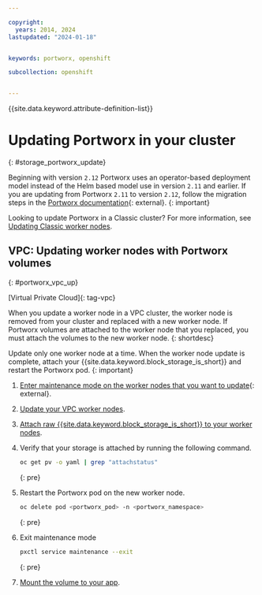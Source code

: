 ```yaml
---

copyright: 
  years: 2014, 2024
lastupdated: "2024-01-18"


keywords: portworx, openshift

subcollection: openshift


---
```


{{site.data.keyword.attribute-definition-list}}



# Updating Portworx in your cluster
{: #storage_portworx_update}

Beginning with version `2.12` Portworx uses an operator-based deployment model instead of the Helm based model use in version `2.11` and earlier. If you are updating from Portworx `2.11` to version `2.12`, follow the migration steps in the [Portworx documentation](https://docs.portworx.com/portworx-enterprise/operations/operate-kubernetes/migrate-daemonset){: external}.
{: important}

Looking to update Portworx in a Classic cluster? For more information, see [Updating Classic worker nodes](/docs/openshift?topic=openshift-update&interface=ui#worker_node).


## VPC: Updating worker nodes with Portworx volumes
{: #portworx_vpc_up}

[Virtual Private Cloud]{: tag-vpc} 

When you update a worker node in a VPC cluster, the worker node is removed from your cluster and replaced with a new worker node. If Portworx volumes are attached to the worker node that you replaced, you must attach the volumes to the new worker node.
{: shortdesc}

Update only one worker node at a time. When the worker node update is complete, attach your {{site.data.keyword.block_storage_is_short}} and restart the Portworx pod.
{: important}


1. [Enter maintenance mode on the worker nodes that you want to update](https://docs.portworx.com/portworx-enterprise/operations/operate-kubernetes/troubleshooting/enter-maintenance-mode){: external}.

2. [Update your VPC worker nodes](/docs/openshift?topic=openshift-update#vpc_worker_node).

3. [Attach raw {{site.data.keyword.block_storage_is_short}} to your worker nodes](/docs/openshift?topic=openshift-utilities#vpc_api_attach).

4. Verify that your storage is attached by running the following command.
    ```sh
    oc get pv -o yaml | grep "attachstatus"
    ```
    {: pre}

5. Restart the Portworx pod on the new worker node.
    ```sh
    oc delete pod <portworx_pod> -n <portworx_namespace>
    ```
    {: pre}

6. Exit maintenance mode
    ```sh
    pxctl service maintenance --exit
    ```
    {: pre}

7. [Mount the volume to your app](/docs/openshift?topic=openshift-storage_portworx_deploy#mount_pvc).











